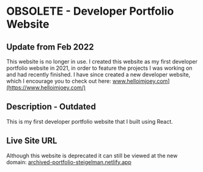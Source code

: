 # OBSOLETE - Developer Portfolio Website

## Update from Feb 2022
This website is no longer in use. I created this website as my first developer portfolio website in 2021, in order to feature the projects I was working on and had recently finished. I have since created a new developer website, which I encourage you to check out here: www.helloimjoey.com](https://www.helloimjoey.com/)

## Description - Outdated
This is my first developer portfolio website that I built using React. 

## Live Site URL
Although this website is deprecated it can still be viewed at the new domain: [archived-portfolio-steigelman.netlify.app](archived-portfolio-steigelman.netlify.app)
